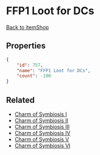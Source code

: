 # FFP1 Loot for DCs

<no description available>

[Back to itemShop](../item-shops.md)

## Properties

```json
{
    "id": 757,
    "name": "FFP1 Loot for DCs",
    "count": -100
}
```

## Related

- [Charm of Symbiosis I](../items/21062-charm-of-symbiosis-i.md)
- [Charm of Symbiosis II](../items/21063-charm-of-symbiosis-ii.md)
- [Charm of Symbiosis III](../items/21064-charm-of-symbiosis-iii.md)
- [Charm of Symbiosis IV](../items/21065-charm-of-symbiosis-iv.md)
- [Charm of Symbiosis V](../items/21066-charm-of-symbiosis-v.md)
- [Charm of Symbiosis VI](../items/21067-charm-of-symbiosis-vi.md)

